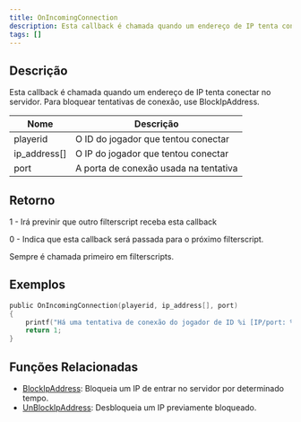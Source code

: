 ```yaml
---
title: OnIncomingConnection
description: Esta callback é chamada quando um endereço de IP tenta conectar no servidor.
tags: []
---
```


<VersionWarnPT name='callback' version='SA-MP 0.3z R2-2' />

## Descrição

Esta callback é chamada quando um endereço de IP tenta conectar no servidor. Para bloquear tentativas de conexão, use BlockIpAddress.

| Nome         | Descrição                             |
| ------------ | ------------------------------------- |
| playerid     | O ID do jogador que tentou conectar   |
| ip_address[] | O IP do jogador que tentou conectar   |
| port         | A porta de conexão usada na tentativa |

## Retorno

1 - Irá previnir que outro filterscript receba esta callback

0 - Indica que esta callback será passada para o próximo filterscript.

Sempre é chamada primeiro em filterscripts.

## Exemplos

```c
public OnIncomingConnection(playerid, ip_address[], port)
{
    printf("Há uma tentativa de conexão do jogador de ID %i [IP/port: %s:%i]", playerid, ip_address, port);
    return 1;
}
```

## Funções Relacionadas

- [BlockIpAddress](../functions/BlockIpAddress.md): Bloqueia um IP de entrar no servidor por determinado tempo.
- [UnBlockIpAddress](../functions/UnBlockIpAddress.md): Desbloqueia um IP previamente bloqueado.
